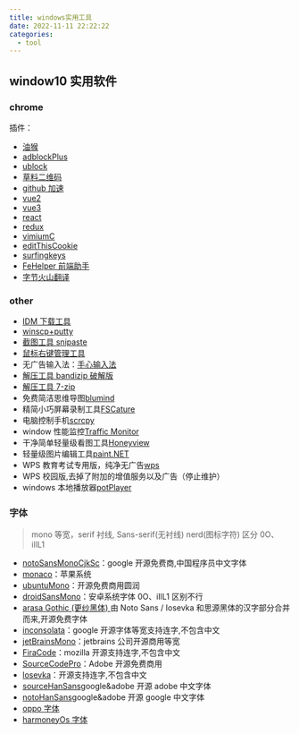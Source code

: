```yaml
---
title: windows实用工具
date: 2022-11-11 22:22:22
categories:
  - tool
---
```


## window10 实用软件

### chrome

插件：

- [油猴](https://wwn.lanzouy.com/i6eOx0bmd9ub)
- [adblockPlus](https://wwn.lanzouy.com/iXH250bmd0li)
- [ublock](https://wwn.lanzouy.com/ineO40bme6qf)
- [草料二维码](https://wwbk.lanzoue.com/iRIjx0bme6uj)
- [github 加速](https://wwk.lanzouq.com/i1VHd0bme6ti)
- [vue2](https://wwbk.lanzoue.com/i2ykx0ht4wfi)
- [vue3](https://wwbk.lanzoue.com/iOqHN0ht4xaj)
- [react](https://wwbk.lanzoue.com/i8wch0ht4xed)
- [redux](https://wwbk.lanzoue.com/i5baZ0ht4wwf)
- [vimiumC](https://wwbk.lanzoue.com/iBCXa0ht4wgj)
- [editThisCookie](https://wwbk.lanzoue.com/isrNg0ht4wle)
- [surfingkeys](https://wwbk.lanzoum.com/ilPSS0wpm6vc)
- [FeHelper 前端助手](https://wwk.lanzouq.com/iWL4U1wpulxi)
- [字节火山翻译](https://bytedance.larkoffice.com/docx/CMu2dZjXKojmGfxjibscjm2BnJh)

### other

- [IDM 下载工具](https://wwbk.lanzoue.com/iduIc0bmfhcd)
- [winscp+putty](https://wwbk.lanzoue.com/i7IKb0hsyaid)
- [截图工具 snipaste](https://wwn.lanzouy.com/i0Lmyxe5nwh)
- [鼠标右键管理工具](https://wwn.lanzouy.com/iujpA0bm9jda)
- 无广告输入法：[手心输入法](http://www.xinshuru.com/)
- [解压工具 bandizip 破解版](https://wwn.lanzouy.com/izNvH0bm9j9g)
- [解压工具 7-zip](https://wwn.lanzouy.com/iR7jo0bmclsf)
- 免费简洁思维导图[blumind](https://wwn.lanzouy.com/iEtBj0bm9hfa)
- 精简小巧屏幕录制工具[FSCature](https://wwn.lanzouy.com/ium4t0bmagsd)
- 电脑控制手机[scrcpy](https://wwn.lanzouy.com/iCzdu0bmc0cd)
- window 性能监控[Traffic Monitor](https://wwbk.lanzoum.com/i2Pkr0o8tdej)
- 干净简单轻量级看图工具[Honeyview](https://wwbk.lanzoum.com/iBWdi0o8tfif)
- 轻量级图片编辑工具[paint.NET]()
- WPS 教育考试专用版，纯净无广告[wps](https://ncre.neea.edu.cn/html1/report/1507/861-1.html)
- WPS 校园版,去掉了附加的增值服务以及广告（停止维护）
- windows 本地播放器[potPlayer](https://flowus.cn/share/4dc25551-ad00-4d81-9421-b3fee98757a9)

### 字体

> mono 等宽，serif 衬线, Sans-serif(无衬线) nerd(图标字符)
> 区分 0O、iIlL1

- [notoSansMonoCjkSc](https://github.com/googlefonts/noto-cjk)：google 开源免费商,中国程序员中文字体
- [monaco](https://www.lanzouy.com/iOqD50bm9jcj)：苹果系统
- [ubuntuMono](https://design.ubuntu.com/font)：开源免费商用圆润
- [droidSansMono](https://wwn.lanzouy.com/i5xTI0bm9jbi)：安卓系统字体 0O、iIlL1 区别不行
- [arasa Gothic (更纱黑体) ](https://gitee.com/mirrors/Sarasa-Gothic)由 Noto Sans / Iosevka 和思源黑体的汉字部分合并而来,开源免费字体
- [inconsolata](https://wwn.lanzouy.com/ifuCp0bm9jah)：google 开源字体等宽支持连字,不包含中文
- [jetBrainsMono](https://www.jetbrains.com/lp/mono)：jetbrains 公司开源商用等宽
- [FiraCode](https://wwk.lanzouq.com/iHqrW1wqqpab)：mozilla 开源支持连字,不包含中文
- [SourceCodePro](https://github.com/adobe-fonts/source-code-pro)：Adobe 开源免费商用
- [losevka](https://github.com/be5invis/Iosevka)：开源支持连字,不包含中文
- [sourceHanSans](https://github.com/adobe-fonts)google&adobe 开源 adobe 中文字体
- [notoHanSans](https://github.com/googlefonts)google&adobe 开源 google 中文字体
- [oppo 字体](https://wwk.lanzouq.com/ijkmS1wqqzgh)
- [harmoneyOs 字体](https://wwk.lanzouq.com/iXpUw1wqr5yb)
